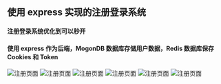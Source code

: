 ## 使用 express 实现的注册登录系统

#### 注册登录系统优化到可以秒开
#### 使用 express 作为后端，MogonDB 数据库存储用户数据，Redis 数据库保存 Cookies 和 Token

![注册页面](/image/page_01.png) ![注册页面](/image/page_02.png)
![注册页面](/image/page_03.png) ![注册页面](/image/page_04.png)
![注册页面](/image/page_05.png) ![注册页面](/image/page_06.png)


